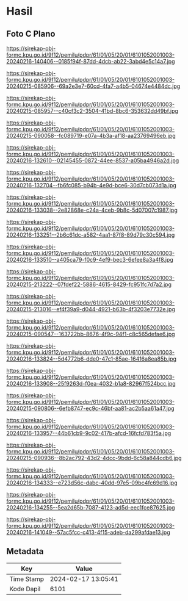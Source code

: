 # Hasil

## Foto C Plano

https://sirekap-obj-formc.kpu.go.id/9f12/pemilu/pdpr/61/01/05/20/01/6101052001003-20240216-140406--0185f94f-87dd-4dcb-ab22-3abd4e5c14a7.jpg

https://sirekap-obj-formc.kpu.go.id/9f12/pemilu/pdpr/61/01/05/20/01/6101052001003-20240215-085906--69a2e3e7-60cd-4fa7-a4b5-04674e4484dc.jpg

https://sirekap-obj-formc.kpu.go.id/9f12/pemilu/pdpr/61/01/05/20/01/6101052001003-20240215-085957--c40cf3c2-3504-41bd-8bc6-353632dd49bf.jpg

https://sirekap-obj-formc.kpu.go.id/9f12/pemilu/pdpr/61/01/05/20/01/6101052001003-20240215-090058--fc089719-e07a-4b3a-af18-aa23769496eb.jpg

https://sirekap-obj-formc.kpu.go.id/9f12/pemilu/pdpr/61/01/05/20/01/6101052001003-20240216-132610--02145455-0872-44ee-8537-a05ba4946a2d.jpg

https://sirekap-obj-formc.kpu.go.id/9f12/pemilu/pdpr/61/01/05/20/01/6101052001003-20240216-132704--fb6fc085-b94b-4e9d-bce6-30d7cb073d1a.jpg

https://sirekap-obj-formc.kpu.go.id/9f12/pemilu/pdpr/61/01/05/20/01/6101052001003-20240216-133038--2e82868e-c24a-4ceb-9b8c-5d07007c1987.jpg

https://sirekap-obj-formc.kpu.go.id/9f12/pemilu/pdpr/61/01/05/20/01/6101052001003-20240216-133251--2b6c61dc-a582-4aa1-87f8-89d79c30c594.jpg

https://sirekap-obj-formc.kpu.go.id/9f12/pemilu/pdpr/61/01/05/20/01/6101052001003-20240216-133510--a405ca79-f0c9-4ef9-bec3-6efee8a3a4f8.jpg

https://sirekap-obj-formc.kpu.go.id/9f12/pemilu/pdpr/61/01/05/20/01/6101052001003-20240215-213222--07fdef22-5886-4615-8429-fc951fc7d7a2.jpg

https://sirekap-obj-formc.kpu.go.id/9f12/pemilu/pdpr/61/01/05/20/01/6101052001003-20240215-213016--ef4f39a9-d044-4921-b63b-4f3203e7732e.jpg

https://sirekap-obj-formc.kpu.go.id/9f12/pemilu/pdpr/61/01/05/20/01/6101052001003-20240215-090547--163722bb-8676-4f9c-94f1-c8c565defae6.jpg

https://sirekap-obj-formc.kpu.go.id/9f12/pemilu/pdpr/61/01/05/20/01/6101052001003-20240216-133824--5d4772b6-dde0-47c1-85ae-16416a8ea85b.jpg

https://sirekap-obj-formc.kpu.go.id/9f12/pemilu/pdpr/61/01/05/20/01/6101052001003-20240216-133908--25f9263d-f0ea-4032-b1a8-82967f524bcc.jpg

https://sirekap-obj-formc.kpu.go.id/9f12/pemilu/pdpr/61/01/05/20/01/6101052001003-20240215-090806--6efb8747-ec9c-46bf-aa81-ac2b5aa61a47.jpg

https://sirekap-obj-formc.kpu.go.id/9f12/pemilu/pdpr/61/01/05/20/01/6101052001003-20240216-133957--44b61cb9-9c02-417b-afcd-16fcfd783f5a.jpg

https://sirekap-obj-formc.kpu.go.id/9f12/pemilu/pdpr/61/01/05/20/01/6101052001003-20240215-090936--8b2ac792-43d2-4dcc-9bdd-6c58a844cdb6.jpg

https://sirekap-obj-formc.kpu.go.id/9f12/pemilu/pdpr/61/01/05/20/01/6101052001003-20240216-134333--e723d56c-dabc-40dd-97e5-09bc4fc69d16.jpg

https://sirekap-obj-formc.kpu.go.id/9f12/pemilu/pdpr/61/01/05/20/01/6101052001003-20240216-134255--5ea2d65b-7087-4123-ad5d-eec1fce87625.jpg

https://sirekap-obj-formc.kpu.go.id/9f12/pemilu/pdpr/61/01/05/20/01/6101052001003-20240216-141049--57ac5fcc-c413-4f15-adeb-da299afdae13.jpg


## Metadata

| Key        | Value               |
| ---------- | ------------------- |
| Time Stamp | 2024-02-17 13:05:41 |
| Kode Dapil | 6101                |



